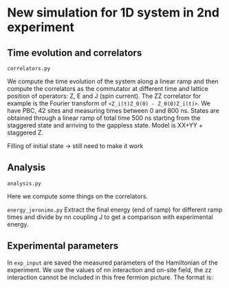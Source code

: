 # New simulation for 1D system in 2nd experiment

## Time evolution and correlators
`correlators.py`

We compute the time evolution of the system along a linear ramp and  then compute the correlators as the commutator at different time
and lattice position of operators: Z, E and J (spin current).
The ZZ correlator for example is the Fourier transform of `<Z_i(t)Z_0(0) - Z_0(0)Z_i(t)>`.
We have PBC, 42 sites and measuring times between 0 and 800 ns.
States are obtained through a linear ramp of total time 500 ns starting from the staggered state and arriving to the gappless state.
Model is XX+YY + staggered Z.

Filling of initial state -> still need to make it work

## Analysis
`analysis.py`

Here we compute some things on the correlators.

`energy_jeronimo.py`
Extract the final energy (end of ramp) for different ramp times and divide by nn coupling J to get a comparison with experimental energy.

## Experimental parameters

In `exp_input` are saved the measured parameters of the Hamiltonian of the experiment.
We use the values of nn interaction and on-site field, the zz interaction cannot be included in this free fermion picture.
The format is:
